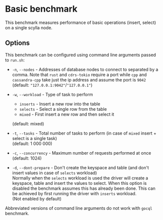 # Basic benchmark
This benchmark measures performance of basic operations (insert, select) on a single scylla node.

## Options
This benchmark can be configured using command line arguments passed to `run.sh`:

* `-n`, `--nodes` - Addresses of database nodes to connect to separated by a comma.
Note that `rust` and `cdrs-tokio` require a port
while `cpp` and `cassandra-cpp` take just the ip address and assume the port is `9042`  
(default: `"127.0.0.1:9042"`/`"127.0.0.1"`)
* `-w`, `--workload` - Type of task to perform
    * `inserts` - Insert a new row into the table
    * `selects` - Select a single row from the table
    * `mixed` - First insert a new row and then select it

    (default: mixed)
* `-t`, `--tasks` - Total number of tasks to perform (in case of `mixed` insert + select is a single task)  
(default: 1 000 000)
* `-c`, `--concurrency` - Maximum number of requests performed at once  
(default: 1024)
* `-d`, `--dont-prepare` - Don't create the keyspace and table (and don't insert values in case of `selects` workload)  
Normally when the `selects` workload is used the driver will create a keyspace, table and insert the values to select.
When this option is disabled the benchmark assumes this has already been done. This can be achieved by first running
the driver with `inserts` workload.  
(Not enabled by default)

Abbreviated versions of command line arguments do not work with `gocql` benchmark.
